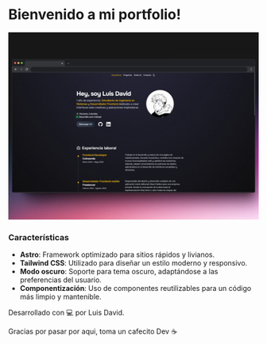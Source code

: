 # Bienvenido a mi portfolio!



![Portfolio Screenshot](portfolio.png)



### Características
- **Astro**: Framework optimizado para sitios rápidos y livianos.
- **Tailwind CSS**: Utilizado para diseñar un estilo moderno y responsivo.
- **Modo oscuro**: Soporte para tema oscuro, adaptándose a las preferencias del usuario.
- **Componentización**: Uso de componentes reutilizables para un código más limpio y mantenible.


Desarrollado con 💻 por Luis David.

Gracias por pasar por aqui, toma un cafecito Dev ☕

